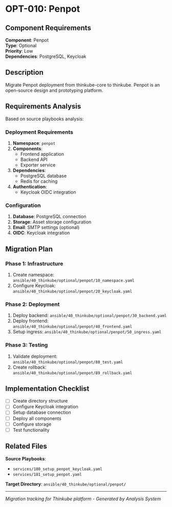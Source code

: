 # OPT-010: Penpot

## Component Requirements

**Component**: Penpot  
**Type**: Optional  
**Priority**: Low  
**Dependencies**: PostgreSQL, Keycloak  

## Description

Migrate Penpot deployment from thinkube-core to thinkube. Penpot is an open-source design and prototyping platform.

## Requirements Analysis

Based on source playbooks analysis:

### Deployment Requirements
1. **Namespace**: `penpot`
2. **Components**:
   - Frontend application
   - Backend API
   - Exporter service
3. **Dependencies**:
   - PostgreSQL database
   - Redis for caching
4. **Authentication**:
   - Keycloak OIDC integration

### Configuration
1. **Database**: PostgreSQL connection
2. **Storage**: Asset storage configuration
3. **Email**: SMTP settings (optional)
4. **OIDC**: Keycloak integration

## Migration Plan

### Phase 1: Infrastructure
1. Create namespace: `ansible/40_thinkube/optional/penpot/10_namespace.yaml`
2. Configure Keycloak: `ansible/40_thinkube/optional/penpot/20_keycloak.yaml`

### Phase 2: Deployment
1. Deploy backend: `ansible/40_thinkube/optional/penpot/30_backend.yaml`
2. Deploy frontend: `ansible/40_thinkube/optional/penpot/40_frontend.yaml`
3. Setup ingress: `ansible/40_thinkube/optional/penpot/50_ingress.yaml`

### Phase 3: Testing
1. Validate deployment: `ansible/40_thinkube/optional/penpot/88_test.yaml`
2. Create rollback: `ansible/40_thinkube/optional/penpot/89_rollback.yaml`

## Implementation Checklist

- [ ] Create directory structure
- [ ] Configure Keycloak integration
- [ ] Setup database connection
- [ ] Deploy all components
- [ ] Configure storage
- [ ] Test functionality

## Related Files

**Source Playbooks**:
- `services/180_setup_penpot_keycloak.yaml`
- `services/181_setup_penpot.yaml`

**Target Directory**: `ansible/40_thinkube/optional/penpot/`

---
*Migration tracking for Thinkube platform - Generated by Analysis System*